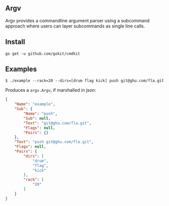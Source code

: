 Argv
----------
Argv provides a commandline argument parser using a subcommand approach where users can layer subcommands
as single line calls.

## Install

```
go get -u github.com/gokit/cmdkit
```

## Examples

```
$ ./example --rack=20 --dirs=[drum flag kick] push git@ghu.com/fla.git
```

Produces a `argv.Argv`, if marshalled in json:

```json
{
	"Name": "example",
	"Sub": {
		"Name": "push",
		"Sub": null,
		"Text": "git@ghu.com/fla.git",
		"Flags": null,
		"Pairs": {}
	},
	"Text": "push git@ghu.com/fla.git",
	"Flags": null,
	"Pairs": {
		"dirs": [
			"drum",
			"flag",
			"kick"
		],
		"rack": [
			"20"
		]
	}
}
```


